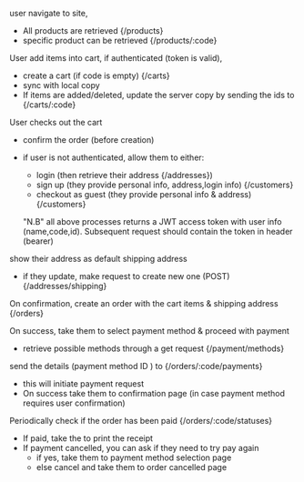 user navigate to site,
  - All products are retrieved {/products}
  - specific product can be retrieved {/products/:code}
  
User add items into cart, if authenticated (token is valid),
  - create a cart (if code is empty) {/carts}
  - sync with local copy
  - If items are added/deleted, update the server copy by sending the ids to {/carts/:code}

User checks out the cart
  - confirm the order (before creation)
  - if user is not authenticated, allow them to either:
     - login (then retrieve their address {/addresses})
     - sign up (they provide personal info, address,login info) {/customers}
     - checkout as guest (they provide personal info & address) {/customers}
     
     "N.B" all above processes returns a JWT access token with user info (name,code,id). 
     Subsequent request should contain the token in header (bearer)
     
show their address as default shipping address
  - if they update, make request to create new one (POST) {/addresses/shipping}

On confirmation, create an order with the cart items & shipping address {/orders}

On success, take them  to select payment method & proceed with payment
  - retrieve possible methods through a get request {/payment/methods}

send the details (payment method ID ) to {/orders/:code/payments}
  - this will initiate payment request
  - On success take them to confirmation page (in case payment method requires user confirmation)
  
Periodically check if the order has been paid {/orders/:code/statuses}
 - If paid, take the to print the receipt
 - If payment cancelled, you can ask if they need to try pay again
    - if yes, take them to payment method selection page
    - else cancel and take them to order cancelled page
